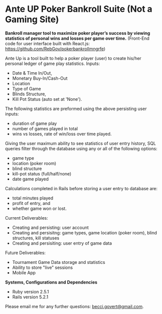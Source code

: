 # Ante UP Poker Bankroll Suite (Not a Gaming Site) 
**Bankroll manager tool to maximize poker player’s success by viewing statistics of personal wins and losses per game over time.** (Front-End code for user interface built with React.js: https://github.com/RebGov/pokerbankrollmngrfe)

Ante Up is a tool built to help a poker player (user) to create his/her personal ledger of game play statistics. Inputs:
  - Date & Time In/Out,
  - Monetary Buy-In/Cash-Out
  - Location
  - Type of Game
  - Blinds Structure,
  - Kill Pot Status (auto set at 'None'). 
  
The following statistics are preformed using the above persisting user inputs:
  - duration of game play
  - number of games played in total 
  - wins vs losses, rate of win/loss over time played. 
  
Giving the user maximum ability to see statistics of user entry history, SQL queries filter through the database using any or all of the following options:
  - game type
  - location (poker room)
  - blind structure
  - kill-pot status (full/half/none)
  - date game played

Calculations completed in Rails before storing a user entry to database are: 
  - total minutes played
  - profit of entry, and 
  - whether game won or lost. 
  
Current Deliverables:
- Creating and persisting: user account
- Creating and persisitng: game types, game location (poker room), blind structures, kill statuses
- Creating and persisiting: user entry of game data

Future Deliverables:
 - Tournament Game Data storage and statistics
 - Ability to store "live" sessions
 - Mobile App

**Systems, Configurations and Dependencies**

* Ruby version 2.5.1
* Rails version 5.2.1

Please email me for any further questions: becci.govert@gmail.com. 
